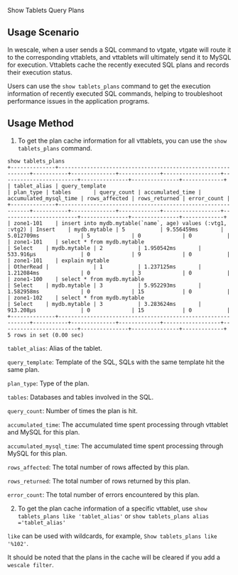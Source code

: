Show Tablets Query Plans
## Usage Scenario
In wescale, when a user sends a SQL command to vtgate, vtgate will route it to the corresponding vttablets, and vttablets will ultimately send it to MySQL for execution. Vttablets cache the recently executed SQL plans and records their execution status. 

Users can use the `show tablets_plans` command to get the execution information of recently executed SQL commands, helping to troubleshoot performance issues in the application programs.
## Usage Method
1. To get the plan cache information for all vttablets, you can use the `show tablets_plans` command.
```
show tablets_plans
+--------------+-------------------------------------------------------------+-----------+--------------+-------------+------------------+------------------------+---------------+---------------+-------------+
| tablet_alias | query_template                                              | plan_type | tables       | query_count | accumulated_time | accumulated_mysql_time | rows_affected | rows_returned | error_count |
+--------------+-------------------------------------------------------------+-----------+--------------+-------------+------------------+------------------------+---------------+---------------+-------------+
| zone1-101    | insert into mydb.mytable(`name`, age) values (:vtg1, :vtg2) | Insert    | mydb.mytable | 5           | 9.556459ms       | 5.012709ms             | 5             | 0             | 0           |
| zone1-101    | select * from mydb.mytable                                  | Select    | mydb.mytable | 2           | 1.950542ms       | 533.916µs              | 0             | 9             | 0           |
| zone1-101    | explain mytable                                             | OtherRead |              | 1           | 1.237125ms       | 1.212084ms             | 0             | 3             | 0           |
| zone1-100    | select * from mydb.mytable                                  | Select    | mydb.mytable | 3           | 5.952293ms       | 1.582958ms             | 0             | 15            | 0           |
| zone1-102    | select * from mydb.mytable                                  | Select    | mydb.mytable | 3           | 3.283624ms       | 913.208µs              | 0             | 15            | 0           |
+--------------+-------------------------------------------------------------+-----------+--------------+-------------+------------------+------------------------+---------------+---------------+-------------+
5 rows in set (0.00 sec)
```
`tablet_alias`: Alias of the tablet.

`query_template`: Template of the SQL, SQLs with the same template hit the same plan.

`plan_type`: Type of the plan.

`tables`: Databases and tables involved in the SQL.

`query_count`: Number of times the plan is hit.

`accumulated_time`: The accumulated time spent processing through vttablet and MySQL for this plan.

`accumulated_mysql_time`: The accumulated time spent processing through MySQL for this plan.

`rows_affected`: The total number of rows affected by this plan.

`rows_returned`: The total number of rows returned by this plan.

`error_count`: The total number of errors encountered by this plan.

2. To get the plan cache information of a specific vttablet, use `show tablets_plans like 'tablet_alias'` or `show tablets_plans alias ='tablet_alias'`

`like` can be used with wildcards, for example, `Show tablets_plans like '%102'`.

It should be noted that the plans in the cache will be cleared if you add a `wescale filter`.